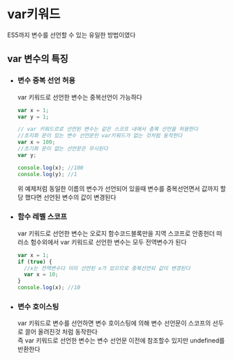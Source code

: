 # var키워드

ES5까지 변수를 선언할 수 있는 유일한 방법이였다

## var 변수의 특징

- ### 변수 중복 선언 허용

  var 키워드로 선언한 변수는 중복선언이 가능하다

  ```js
  var x = 1;
  var y = 1;

  // var 키워드르로 선언된 변수는 같은 스코프 내에서 중복 선언을 허용한다
  //초지화 문이 있는 변수 선언문인 var키워드가 없는 것처럼 동작한다
  var x = 100;
  //초기화 문이 없는 선언문은 무시된다
  var y;

  console.log(x); //100
  console.log(y); //1
  ```

  위 예제처럼 동일한 이름의 변수가 선언되어 있을때 변수를 중복선언면서 값까지 할당 했다면 선언된 변수의 값이 변경된다

- ### 함수 레벨 스코프
  var 키워드로 선언한 변수는 오로지 함수코드블록만을 지역 스코프로 안종헌더 떠러소 험수외에서 var 키워드로 선언한 변수는 모두 전역변수가 된다
  ```js
  var x = 1;
  if (true) {
    //x는 전역변수다 이미 선언된 x가 있으므로 중복선언되 값이 변경된다
    var x = 10;
  }
  console.log(x); //10
  ```
- ### 변수 호이스팅
  var 키워드로 변수를 선언하면 변수 호이스팅에 의해 변수 선언문이 스코프의 선두로 끌어 올려진것 처럼 동작한다  
   즉 var 키워드로 선언한 변수는 변수 선언문 이전에 참조할수 있지만 undefined를 반환한다  

